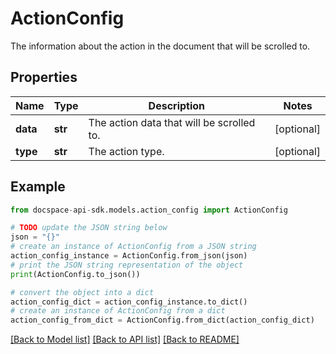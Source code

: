# ActionConfig
The information about the action in the document that will be scrolled to.

## Properties

Name | Type | Description | Notes
------------ | ------------- | ------------- | -------------
**data** | **str** | The action data that will be scrolled to. | [optional] 
**type** | **str** | The action type. | [optional] 

## Example

```python
from docspace-api-sdk.models.action_config import ActionConfig

# TODO update the JSON string below
json = "{}"
# create an instance of ActionConfig from a JSON string
action_config_instance = ActionConfig.from_json(json)
# print the JSON string representation of the object
print(ActionConfig.to_json())

# convert the object into a dict
action_config_dict = action_config_instance.to_dict()
# create an instance of ActionConfig from a dict
action_config_from_dict = ActionConfig.from_dict(action_config_dict)
```
[[Back to Model list]](../README.md#documentation-for-models) [[Back to API list]](../README.md#documentation-for-api-endpoints) [[Back to README]](../README.md)



